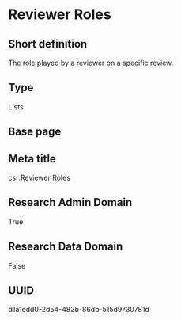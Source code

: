 # Reviewer Roles
## Short definition
The role played by a reviewer on a specific review.
## Type
Lists
## Base page
[](../Objects/.md)
## Meta title
csr:Reviewer Roles
## Research Admin Domain
True
## Research Data Domain
False
## UUID
d1a1edd0-2d54-482b-86db-515d9730781d
